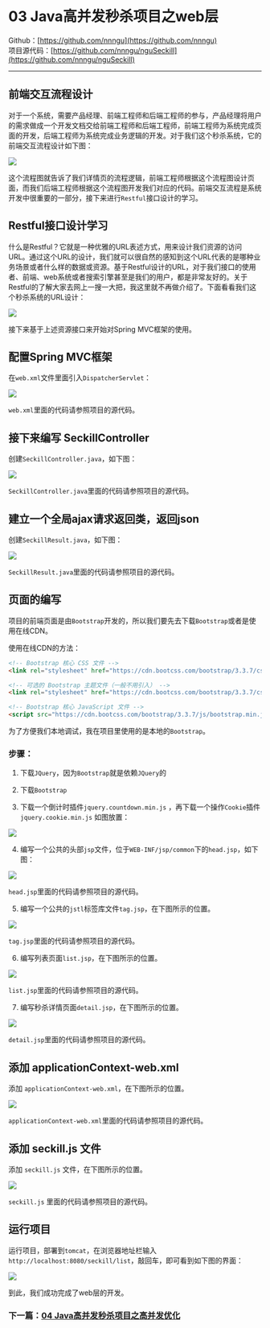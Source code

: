 # 03 Java高并发秒杀项目之web层
Github：[https://github.com/nnngu](https://github.com/nnngu)   
项目源代码：[https://github.com/nnngu/nguSeckill](https://github.com/nnngu/nguSeckill)  

---

## 前端交互流程设计

对于一个系统，需要产品经理、前端工程师和后端工程师的参与，产品经理将用户的需求做成一个开发文档交给前端工程师和后端工程师，前端工程师为系统完成页面的开发，后端工程师为系统完成业务逻辑的开发。对于我们这个秒杀系统，它的前端交互流程设计如下图：

![][1]

这个流程图就告诉了我们详情页的流程逻辑，前端工程师根据这个流程图设计页面，而我们后端工程师根据这个流程图开发我们对应的代码。前端交互流程是系统开发中很重要的一部分，接下来进行`Restful`接口设计的学习。

## Restful接口设计学习

什么是Restful？它就是一种优雅的URL表述方式，用来设计我们资源的访问URL。通过这个URL的设计，我们就可以很自然的感知到这个URL代表的是哪种业务场景或者什么样的数据或资源。基于Restful设计的URL，对于我们接口的使用者、前端、web系统或者搜索引擎甚至是我们的用户，都是非常友好的。关于Restful的了解大家去网上一搜一大把，我这里就不再做介绍了。下面看看我们这个秒杀系统的URL设计：

![][2]

接下来基于上述资源接口来开始对Spring MVC框架的使用。

## 配置Spring MVC框架

在`web.xml`文件里面引入`DispatcherServlet`：

![][3]

`web.xml`里面的代码请参照项目的源代码。

## 接下来编写 SeckillController 

创建`SeckillController.java`，如下图：

![][4]

`SeckillController.java`里面的代码请参照项目的源代码。

## 建立一个全局ajax请求返回类，返回json

创建`SeckillResult.java`，如下图：

![][5]

`SeckillResult.java`里面的代码请参照项目的源代码。

## 页面的编写

项目的前端页面是由`Bootstrap`开发的，所以我们要先去下载`Bootstrap`或者是使用在线CDN。

使用在线CDN的方法：

```html
<!-- Bootstrap 核心 CSS 文件 -->
<link rel="stylesheet" href="https://cdn.bootcss.com/bootstrap/3.3.7/css/bootstrap.min.css" integrity="sha384-BVYiiSIFeK1dGmJRAkycuHAHRg32OmUcww7on3RYdg4Va+PmSTsz/K68vbdEjh4u" crossorigin="anonymous">

<!-- 可选的 Bootstrap 主题文件（一般不用引入） -->
<link rel="stylesheet" href="https://cdn.bootcss.com/bootstrap/3.3.7/css/bootstrap-theme.min.css" integrity="sha384-rHyoN1iRsVXV4nD0JutlnGaslCJuC7uwjduW9SVrLvRYooPp2bWYgmgJQIXwl/Sp" crossorigin="anonymous">

<!-- Bootstrap 核心 JavaScript 文件 -->
<script src="https://cdn.bootcss.com/bootstrap/3.3.7/js/bootstrap.min.js" integrity="sha384-Tc5IQib027qvyjSMfHjOMaLkfuWVxZxUPnCJA7l2mCWNIpG9mGCD8wGNIcPD7Txa" crossorigin="anonymous"></script>
```

为了方便我们本地调试，我在项目里使用的是本地的`Bootstrap`。

### 步骤：

1. 下载`JQuery`，因为`Bootstrap`就是依赖`JQuery`的

2. 下载`Bootstrap`

3. 下载一个倒计时插件`jquery.countdown.min.js` ，再下载一个操作`Cookie`插件`jquery.cookie.min.js` 如图放置：

![][6]

4. 编写一个公共的头部`jsp`文件，位于`WEB-INF/jsp/common`下的`head.jsp`，如下图：

![][7]

`head.jsp`里面的代码请参照项目的源代码。

5. 编写一个公共的`jstl`标签库文件`tag.jsp`，在下图所示的位置。

![][8]

`tag.jsp`里面的代码请参照项目的源代码。

6. 编写列表页面`list.jsp`，在下图所示的位置。

![][9]

`list.jsp`里面的代码请参照项目的源代码。

7. 编写秒杀详情页面`detail.jsp`，在下图所示的位置。

![][10]

`detail.jsp`里面的代码请参照项目的源代码。

## 添加 applicationContext-web.xml

添加 `applicationContext-web.xml`，在下图所示的位置。

![][11]

 `applicationContext-web.xml`里面的代码请参照项目的源代码。
 
 ## 添加 seckill.js 文件
 
 添加 `seckill.js` 文件，在下图所示的位置。
 
 ![][12]
 
 `seckill.js` 里面的代码请参照项目的源代码。
 
 ## 运行项目
 
 运行项目，部署到`tomcat`，在浏览器地址栏输入 `http://localhost:8080/seckill/list`，敲回车，即可看到如下图的界面：
 
 ![][13]
 
 到此，我们成功完成了web层的开发。

### 下一篇：[04 Java高并发秒杀项目之高并发优化](https://github.com/nnngu/LearningNotes/blob/master/nguSeckill/04%20Java高并发秒杀项目之高并发优化.md)
 
 
 
 
 
 


  [1]: https://www.github.com/nnngu/FigureBed/raw/master/2018/1/30/1517264048018.jpg
  [2]: https://www.github.com/nnngu/FigureBed/raw/master/2018/1/30/1517269670065.jpg
  [3]: https://www.github.com/nnngu/FigureBed/raw/master/2018/1/29/1517174370108.jpg
  [4]: https://www.github.com/nnngu/FigureBed/raw/master/2018/1/29/1517175668689.jpg
  [5]: https://www.github.com/nnngu/FigureBed/raw/master/2018/1/29/1517175867220.jpg
  [6]: https://www.github.com/nnngu/FigureBed/raw/master/2018/1/29/1517177850911.jpg
  [7]: https://www.github.com/nnngu/FigureBed/raw/master/2018/1/29/1517178335741.jpg
  [8]: https://www.github.com/nnngu/FigureBed/raw/master/2018/1/29/1517179505188.jpg
  [9]: https://www.github.com/nnngu/FigureBed/raw/master/2018/1/29/1517179663648.jpg
  [10]: https://www.github.com/nnngu/FigureBed/raw/master/2018/1/29/1517180009140.jpg
  [11]: https://www.github.com/nnngu/FigureBed/raw/master/2018/1/29/1517182288815.jpg
  [12]: https://www.github.com/nnngu/FigureBed/raw/master/2018/1/29/1517183946959.jpg
  [13]: https://www.github.com/nnngu/FigureBed/raw/master/2018/1/29/1517184316644.jpg